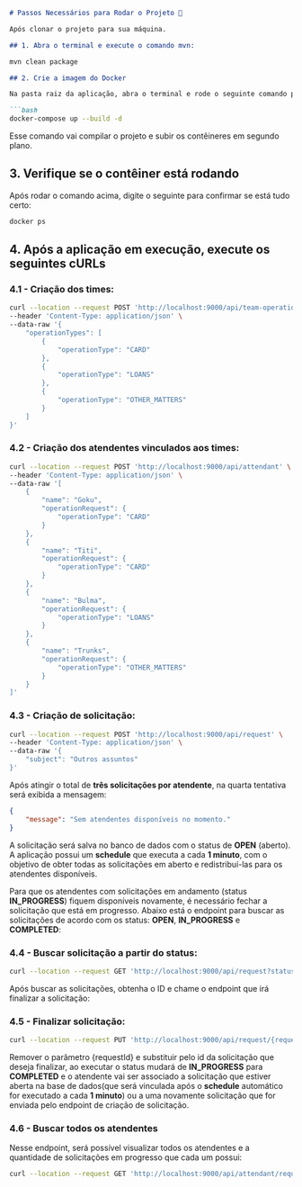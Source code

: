 ```markdown
# Passos Necessários para Rodar o Projeto 🚀

Após clonar o projeto para sua máquina.

## 1. Abra o terminal e execute o comando mvn:

mvn clean package

## 2. Crie a imagem do Docker

Na pasta raiz da aplicação, abra o terminal e rode o seguinte comando para criar a imagem do Docker:

```bash
docker-compose up --build -d
```

Esse comando vai compilar o projeto e subir os contêineres em segundo plano.

## 3. Verifique se o contêiner está rodando

Após rodar o comando acima, digite o seguinte para confirmar se está tudo certo:

```bash
docker ps
```

## 4. Após a aplicação em execução, execute os seguintes cURLs

### 4.1 - Criação dos times:

```bash
curl --location --request POST 'http://localhost:9000/api/team-operations' \
--header 'Content-Type: application/json' \
--data-raw '{
    "operationTypes": [
        {
            "operationType": "CARD"
        },
        {
            "operationType": "LOANS"
        },
        {
            "operationType": "OTHER_MATTERS"
        }
    ]
}'
```

### 4.2 - Criação dos atendentes vinculados aos times:

```bash
curl --location --request POST 'http://localhost:9000/api/attendant' \
--header 'Content-Type: application/json' \
--data-raw '[
    {
        "name": "Goku",
        "operationRequest": {
            "operationType": "CARD"
        }
    },
    {
        "name": "Titi",
        "operationRequest": {
            "operationType": "CARD"
        }
    },    
    {
        "name": "Bulma",
        "operationRequest": {
            "operationType": "LOANS"
        }
    },    
    {
        "name": "Trunks",
        "operationRequest": {
            "operationType": "OTHER_MATTERS"
        }
    }
]'
```

### 4.3 - Criação de solicitação:

```bash
curl --location --request POST 'http://localhost:9000/api/request' \
--header 'Content-Type: application/json' \
--data-raw '{
    "subject": "Outros assuntos"
}'
```

Após atingir o total de **três solicitações por atendente**, na quarta tentativa será exibida a mensagem:

```json
{
    "message": "Sem atendentes disponíveis no momento."
}
```

A solicitação será salva no banco de dados com o status de **OPEN** (aberto). A aplicação possui um **schedule** que executa a cada **1 minuto**, com o objetivo de obter todas as solicitações em aberto e redistribuí-las para os atendentes disponíveis.

Para que os atendentes com solicitações em andamento (status **IN_PROGRESS**) fiquem disponíveis novamente, é necessário fechar a solicitação que está em progresso. Abaixo está o endpoint para buscar as solicitações de acordo com os status: **OPEN**, **IN_PROGRESS** e **COMPLETED**:

### 4.4 - Buscar solicitação a partir do status:

```bash
curl --location --request GET 'http://localhost:9000/api/request?statusRequest=IN_PROGRESS&page=0&size=5'
```

Após buscar as solicitações, obtenha o ID e chame o endpoint que irá finalizar a solicitação:

### 4.5 - Finalizar solicitação:

```bash
curl --location --request PUT 'http://localhost:9000/api/request/{requestId}/finalize'
```

Remover o parâmetro {requestId} e substituir pelo id da solicitação que deseja finalizar, ao executar o status mudará de
**IN_PROGRESS** para **COMPLETED** e o atendente vai ser associado a solicitação que estiver aberta na base de dados(que será vinculada após o **schedule** automático 
for executado a cada **1 minuto**) ou a uma novamente solicitação que for enviada pelo endpoint de criação de solicitação.
### 4.6 - Buscar todos os atendentes

Nesse endpoint, será possível visualizar todos os atendentes e a quantidade de solicitações em progresso que cada um possui:

```bash
curl --location --request GET 'http://localhost:9000/api/attendant/request-count'
```